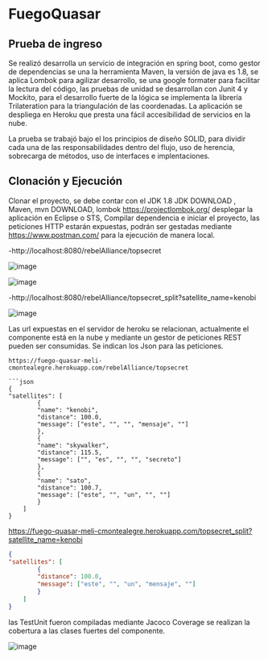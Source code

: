 # FuegoQuasar
## Prueba de ingreso
Se realizó desarrolla un servicio de integración en spring boot, como gestor de dependencias se una la herramienta Maven, la versión de java es 1.8, se aplica Lombok para agilizar desarrollo, se una google formater para facilitar la lectura del código, las pruebas de unidad se desarrollan con Junit 4 y Mockito, para el desarrollo fuerte de la lógica se implementa la librería Trilateration para la triangulación de las coordenadas.
La aplicación se despliega en Heroku que presta una fácil accesibilidad de servicios en la nube.

La prueba se trabajó bajo el los principios de diseño SOLID, para dividir cada una de las responsabilidades dentro del flujo, uso de herencia, sobrecarga de métodos, uso de interfaces e implentaciones. 

## Clonación y Ejecución 
Clonar el proyecto, se debe contar con el JDK 1.8 JDK DOWNLOAD , Maven, mvn DOWNLOAD, lombok https://projectlombok.org/ desplegar la aplicación en Eclipse o STS, Compilar dependencia e iniciar el proyecto, las peticiones HTTP estarán expuestas, podrán ser gestadas mediante https://www.postman.com/  para la ejecución de manera local.

-http://localhost:8080/rebelAlliance/topsecret

![image](https://user-images.githubusercontent.com/107003968/172767661-0ac0aafd-d099-40e2-bb44-5aa44115aecb.png)

![image](https://user-images.githubusercontent.com/107003968/172767743-e61920cd-64fd-4fce-9511-b9037661c7b2.png)

-http://localhost:8080/rebelAlliance/topsecret_split?satellite_name=kenobi

![image](https://user-images.githubusercontent.com/107003968/172767817-cb8ccbb8-1c3e-427a-a72c-d973c01464d7.png)

Las url expuestas en el servidor de heroku se relacionan, actualmente el componente está en la nube y mediante un gestor de peticiones REST pueden ser consumidas. Se indican los Json para las peticiones.

```url
https://fuego-quasar-meli-cmontealegre.herokuapp.com/rebelAlliance/topsecret

```json
{
"satellites": [
        {
        "name": "kenobi",
        "distance": 100.0,
        "message": ["este", "", "", "mensaje", ""]
        },
        {
        "name": "skywalker",
        "distance": 115.5,
        "message": ["", "es", "", "", "secreto"]
        },
        {
        "name": "sato",
        "distance": 100.7,
        "message": ["este", "", "un", "", ""]
        }
    ]
}
```

https://fuego-quasar-meli-cmontealegre.herokuapp.com/topsecret_split?satellite_name=kenobi

```json
{
"satellites": [
        {
        "distance": 100.0,
        "message": ["este", "", "un", "mensaje", ""]
        }
    ]
}
```

las TestUnit fueron compiladas mediante Jacoco Coverage se realizan la cobertura a las clases fuertes del componente.

![image](https://user-images.githubusercontent.com/107003968/172768285-f418c58d-7278-4dbe-8012-5e01a5c16599.png)

